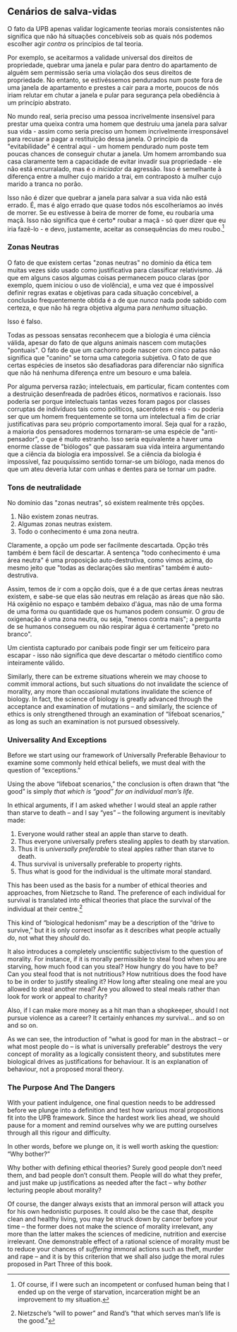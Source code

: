 ## Cenários de salva-vidas

O fato da UPB apenas validar logicamente teorias morais consistentes não significa que não há situações concebíveis sob as quais nós podemos escolher agir *contra* os princípios de tal teoria.

Por exemplo, se aceitarmos a validade universal dos direitos de propriedade, quebrar uma janela e pular para dentro do apartamento de alguém sem permissão seria uma violação dos seus direitos de propriedade. No entanto, se estivéssemos pendurados num poste fora de uma janela de apartamento e prestes a cair para a morte, poucos de nós iriam relutar em chutar a janela e pular para segurança pela obediência à um princípio abstrato.

No mundo real, seria preciso uma pessoa incrivelmente insensível para prestar uma queixa contra uma homem que destruiu uma janela para salvar sua vida - assim como seria preciso um homem incrivelmente irresponsável para recusar a pagar a restituição dessa janela. O princípio da "evitabilidade" é central aqui - um homem pendurado num poste tem poucas chances de conseguir chutar a janela. Um homem arrombando sua casa claramente tem a capacidade de evitar invadir sua propriedade - ele não está encurralado, mas é o *iniciador* da agressão. Isso é semelhante à diferença entre a mulher cujo marido a trai, em contraposto à mulher cujo marido a tranca no porão.

Isso não é dizer que quebrar a janela para salvar a sua vida não está errado. É, mas é algo errado que quase todos nós escolheríamos ao invés de morrer. Se eu estivesse à beira de morrer de fome, eu roubaria uma maçã. Isso não significa que é </em>certo* roubar a maçã - só quer dizer que eu iria fazê-lo - e devo, justamente, aceitar as consequências do meu roubo.[^10]</p> 

### Zonas Neutras

O fato de que existem certas "zonas neutras" no domínio da ética tem muitas vezes sido usado como justificativa para classificar relativismo. Já que em alguns casos algumas coisas permanecem pouco claras (por exemplo, quem iniciou o uso de violência), e uma vez que é impossível definir regras exatas e objetivas para cada situação concebível, a conclusão frequentemente obtida é a de que *nunca* nada pode sabido com certeza, e que não há regra objetiva alguma para *nenhuma* situação.

Isso é falso.

Todas as pessoas sensatas reconhecem que a biologia é uma ciência válida, apesar do fato de que alguns animais nascem com mutações "pontuais". O fato de que um cachorro pode nascer com cinco patas não significa que "canino" se torna uma categoria subjetiva. O fato de que certas espécies de insetos são desafiadoras para diferenciar não significa que não há nenhuma diferença entre um besouro e uma baleia.

Por alguma perversa razão; intelectuais, em particular, ficam contentes com a destruição desenfreada de padrões éticos, normativos e racionais. Isso poderia ser porque intelectuais tantas vezes foram pagos por classes corruptas de indivíduos tais como políticos, sacerdotes e reis - ou poderia ser que um homem frequentemente se torna um intelectual a fim de criar justificativas para seu próprio comportamento imoral. Seja qual for a razão, a maioria dos pensadores modernos tornaram-se uma espécie de "anti-pensador", o que é muito estranho. Isso seria equivalente a haver uma enorme classe de "biólogos" que passaram sua vida inteira argumentando que a ciência da biologia era impossível. Se a ciência da biologia é impossível, faz pouquíssimo sentido tornar-se um biólogo, nada menos do que um ateu deveria lutar com unhas e dentes para se tornar um padre.

### Tons de neutralidade

No domínio das "zonas neutras", só existem realmente três opções.

1. Não existem zonas neutras.
2. Algumas zonas neutras existem.
3. Todo o conhecimento é uma zona neutra.

Claramente, a opção um pode ser facilmente descartada. Opção três também é bem fácil de descartar. A sentença "todo conhecimento é uma área neutra" é uma proposição auto-destrutiva, como vimos acima, do mesmo jeito que "todas as declarações são mentiras" também é auto-destrutiva.

Assim, temos de ir com a opção dois, que é a de que certas áreas neutras existem, e sabe-se que elas são neutras em relação as áreas que não são. Há oxigênio no espaço e também debaixo d'água, mas não de uma forma de uma forma ou quantidade que os humanos podem consumir. O *grau* de oxigenação é uma zona neutra, ou seja, "menos contra mais"; a pergunta de se humanos conseguem ou não respirar água é certamente "preto no branco".

Um cientista capturado por canibais pode fingir ser um feiticeiro para escapar - isso não significa que deve descartar o método científico como inteiramente válido.

Similarly, there can be extreme situations wherein we may choose to commit immoral actions, but such situations do not invalidate the science of morality, any more than occasional mutations invalidate the science of biology. In fact, the science of biology is greatly advanced through the acceptance and examination of mutations – and similarly, the science of ethics is only strengthened through an examination of “lifeboat scenarios,” as long as such an examination is not pursued obsessively.

### Universality And Exceptions

Before we start using our framework of Universally Preferable Behaviour to examine some commonly held ethical beliefs, we must deal with the question of “exceptions.”

Using the above “lifeboat scenarios,” the conclusion is often drawn that “the good” is simply *that which is “good” for an individual man’s life*.

In ethical arguments, if I am asked whether I would steal an apple rather than starve to death – and I say “yes” – the following argument is inevitably made:

1. Everyone would rather steal an apple than starve to death.
2. Thus everyone universally prefers stealing apples to death by starvation.
3. Thus it is *universally preferable* to steal apples rather than starve to death.
4. Thus survival is universally preferable to property rights.
5. Thus what is good for the individual is the ultimate moral standard.

This has been used as the basis for a number of ethical theories and approaches, from Nietzsche to Rand. The preference of each individual for survival is translated into ethical theories that place the survival of the individual at their centre.[^11]

This kind of “biological hedonism” may be a description of the “drive to survive,” but it is only correct insofar as it describes what people actually *do*, not what they *should* do.

It also introduces a completely unscientific subjectivism to the question of morality. For instance, if it is morally permissible to steal food when you are starving, how much food can you steal? How hungry do you have to be? Can you steal food that is not nutritious? How nutritious does the food have to be in order to justify stealing it? How long after stealing one meal are you allowed to steal another meal? Are you allowed to steal meals rather than look for work or appeal to charity?

Also, if I can make more money as a hit man than a shopkeeper, should I not pursue violence as a career? It certainly enhances *my* survival... and so on and so on.

As we can see, the introduction of “what is good for man in the abstract – or what most people do – is what is universally preferable” destroys the very concept of morality as a logically consistent theory, and substitutes mere biological drives as justifications for behaviour. It is an explanation of behaviour, not a proposed moral theory.

### The Purpose And The Dangers

With your patient indulgence, one final question needs to be addressed before we plunge into a definition and test how various moral propositions fit into the UPB framework. Since the hardest work lies ahead, we should pause for a moment and remind ourselves why we are putting ourselves through all this rigour and difficulty.

In other words, before we plunge on, it is well worth asking the question: “Why bother?”

Why bother with defining ethical theories? Surely good people don’t need them, and bad people don’t consult them. People will do what they prefer, and just make up justifications as needed after the fact – why *bother* lecturing people about morality?

Of course, the danger always exists that an immoral person will attack you for his own hedonistic purposes. It could also be the case that, despite clean and healthy living, you may be struck down by cancer before your time – the former does not make the science of morality irrelevant, any more than the latter makes the sciences of medicine, nutrition and exercise irrelevant. One demonstrable effect of a rational science of morality must be to reduce your chances of *suffering* immoral actions such as theft, murder and rape – and it is by this criterion that we shall also judge the moral rules proposed in Part Three of this book.

[^10]: Of course, if I were such an incompetent or confused human being that I ended up on the verge of starvation, incarceration might be an improvement to my situation.

[^11]: Nietzsche’s “will to power” and Rand’s “that which serves man’s life is the good.”